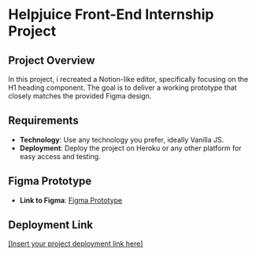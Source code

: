 # Helpjuice Front-End Internship Project

## Project Overview

In this project, i recreated a Notion-like editor, specifically focusing on the H1 heading component. The goal is to deliver a working prototype that closely matches the provided Figma design.

## Requirements

- **Technology**: Use any technology you prefer, ideally Vanilla JS.
- **Deployment**: Deploy the project on Heroku or any other platform for easy access and testing.

## Figma Prototype

- **Link to Figma**: [Figma Prototype](https://www.figma.com/file/tw8CNEl69jYeqPHxfBxf38/Helpjuice-Front-End-Developer-Test-Project?node-id=0%3A1)

## Deployment Link

[\[Insert your project deployment link here\]](https://helpjuice-frontend-challenge.vercel.app/)
